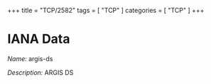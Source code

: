 +++
title = "TCP/2582"
tags = [ "TCP" ]
categories = [ "TCP" ]
+++

# IANA Data

_Name:_ argis-ds

_Description:_ ARGIS DS

